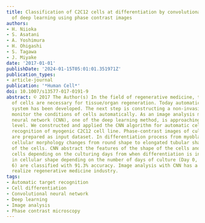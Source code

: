 ```yaml
---
title: Classification of C2C12 cells at differentiation by convolutional neural network
  of deep learning using phase contrast images
authors:
- H. Niioka
- S. Asatani
- A. Yoshimura
- H. Ohigashi
- S. Tagawa
- J. Miyake
date: '2017-01-01'
publishDate: '2024-01-15T05:01:01.351971Z'
publication_types:
- article-journal
publication: '*Human Cell*'
doi: 10.1007/s13577-017-0191-9
abstract: © 2017 The Author(s) In the field of regenerative medicine, tremendous numbers
  of cells are necessary for tissue/organ regeneration. Today automatic cell-culturing
  system has been developed. The next step is constructing a non-invasive method to
  monitor the conditions of cells automatically. As an image analysis method, convolutional
  neural network (CNN), one of the deep learning method, is approaching human recognition
  level. We constructed and applied the CNN algorithm for automatic cellular differentiation
  recognition of myogenic C2C12 cell line. Phase-contrast images of cultured C2C12
  are prepared as input dataset. In differentiation process from myoblasts to myotubes,
  cellular morphology changes from round shape to elongated tubular shape due to fusion
  of the cells. CNN abstract the features of the shape of the cells and classify the
  cells depending on the culturing days from when differentiation is induced. Changes
  in cellular shape depending on the number of days of culture (Day 0, Day 3, Day
  6) are classified with 91.3% accuracy. Image analysis with CNN has a potential to
  realize regenerative medicine industry.
tags:
- Automatic target recognition
- Cell differentiation
- Convolutional neural network
- Deep learning
- Image analysis
- Phase contrast microscopy
---
```


